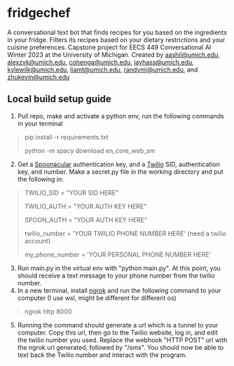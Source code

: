 # fridgechef

A conversational text bot that finds recipes for you based on the ingredients in your fridge.
Filters its recipes based on your dietary restrictions and your cuisine preferences.
Capstone project for EECS 449 Conversational AI Winter 2023 at the University of Michigan.
Created by aashil@umich.edu, alexzvk@umich.edu, cohenga@umich.edu, jayhass@umich.edu, kylewilk@umich.edu, liamt@umich.edu, randymi@umich.edu, and zhukevin@umich.edu


## Local build setup guide
1. Pull repo, make and activate a python env, run the following commands in your terminal
> pip install -r requirements.txt
>
> python -m spacy download en_core_web_sm
2. Get a [Spoonacular](https://spoonacular.com/food-api) authentication key, and a [Twilio](https://www.twilio.com/) SID, authentication key, and number. Make a secret.py file in the working directory and put the following in:
> TWILIO_SID = "YOUR SID HERE"
>
> TWILIO_AUTH = "YOUR AUTH KEY HERE"
>
> SPOON_AUTH = "YOUR AUTH KEY HERE"
>
> 
> twilio_number = 'YOUR TWILIO PHONE NUMBER HERE' (need a twilio account)
>
> my_phone_number = 'YOUR PERSONAL PHONE NUMBER HERE'
3. Run main.py in the virtual env with "python main.py". At this point, you should receive a text message to your phone number from the twilio number.
4. In a new terminal, install [ngrok](https://ngrok.com/) and run the following command to your computer (I use wsl, might be different for different os)
> ngrok http 8000
5. Running the command should generate a url which is a tunnel to your computer. Copy this url, then go to the Twilio website, log in, and edit the twilio number you used. Replace the webhook "HTTP POST" url with the ngrok url generated, followed by "/sms". You should now be able to text back the Twilio number and interact with the program.